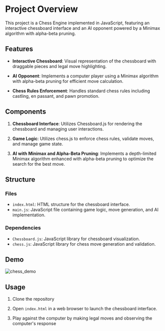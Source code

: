 # Project Overview

This project is a Chess Engine implemented in JavaScript, featuring an interactive chessboard interface and an AI opponent powered by a Minimax algorithm with alpha-beta pruning.

## Features

- **Interactive Chessboard**: Visual representation of the chessboard with draggable pieces and legal move highlighting.
   
- **AI Opponent**: Implements a computer player using a Minimax algorithm with alpha-beta pruning for efficient move calculation.
  
- **Chess Rules Enforcement**: Handles standard chess rules including castling, en passant, and pawn promotion.

## Components

1. **Chessboard Interface**: Utilizes Chessboard.js for rendering the chessboard and managing user interactions.
   
2. **Game Logic**: Utilizes chess.js to enforce chess rules, validate moves, and manage game state.

3. **AI with Minimax and Alpha-Beta Pruning**: Implements a depth-limited Minimax algorithm enhanced with alpha-beta pruning to optimize the search for the best move.

## Structure

### Files

- `index.html`: HTML structure for the chessboard interface.
- `main.js`: JavaScript file containing game logic, move generation, and AI implementation.

### Dependencies

- `Chessboard.js`: JavaScript library for chessboard visualization.
- `chess.js`: JavaScript library for chess move generation and validation.

## Demo

![chess_demo](https://github.com/tahakh03/Chess-Engine/blob/main/chess_demo.gif)

## Usage

1. Clone the repository

2. Open `index.html` in a web browser to launch the chessboard interface.

3. Play against the computer by making legal moves and observing the computer's response
